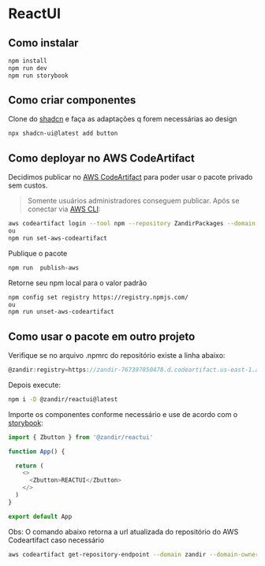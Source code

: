 # ReactUI

## Como instalar

``` bash
npm install
npm run dev
npm run storybook
```

## Como criar componentes

Clone do [shadcn](https://ui.shadcn.com/docs/components) e faça as adaptações q forem necessárias ao design

```bash
npx shadcn-ui@latest add button
```

## Como deployar no AWS CodeArtifact

Decidimos publicar no [AWS CodeArtifact](https://us-east-1.console.aws.amazon.com/codesuite/codeartifact/d/767397850478/zandir/r/ZandirPackages?region=us-east-1&packages-meta=eyJmIjp7fSwicyI6e30sIm4iOjIwLCJpIjowfQ) para poder usar o pacote privado sem custos.

> Somente usuários administradores conseguem publicar. Após se conectar via [AWS CLI](https://docs.aws.amazon.com/pt_br/cli/latest/userguide/getting-started-install.html):

```bash
aws codeartifact login --tool npm --repository ZandirPackages --domain zandir --domain-owner <767397850478> --region us-east-1
ou
npm run set-aws-codeartifact
```

Publique o pacote

```bash
npm run  publish-aws
```

Retorne seu npm local para o valor padrão

```bash
npm config set registry https://registry.npmjs.com/
ou
npm run unset-aws-codeartifact
```

## Como usar o pacote em outro projeto

Verifique se no arquivo .npmrc do repositório existe a linha abaixo:

```js
@zandir:registry=https://zandir-767397850478.d.codeartifact.us-east-1.amazonaws.com/npm/ZandirPackages/
```

Depois execute:

```bash
npm i -D @zandir/reactui@latest
```

Importe os componentes conforme necessário e use de acordo com o [storybook](http://rootds.qa.s3-website-us-east-1.amazonaws.com):

```js
import { Zbutton } from '@zandir/reactui'

function App() {

  return (
    <>
      <Zbutton>REACTUI</Zbutton>
    </>
  )
}

export default App
```

Obs: O comando abaixo retorna a url atualizada do repositório do AWS Codeartifact caso necessário

```bash
aws codeartifact get-repository-endpoint --domain zandir --domain-owner 767397850478 --repository ZandirPackages --format npm
```

